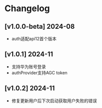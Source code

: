 # Changelog

## [v1.0.0-beta] 2024-08

- auth适配api12首个版本

## [v1.0.1] 2024-11

- 支持华为账号登录
- authProvider支持AGC token

## [v1.0.2] 2024-11

- 修复更新用户后下次启动获取用户失败的错误
